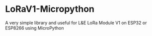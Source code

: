 # LoRaV1-Micropython
A very simple library and useful for L&amp;E LoRa Module V1 on ESP32 or ESP8266 using MicroPython
